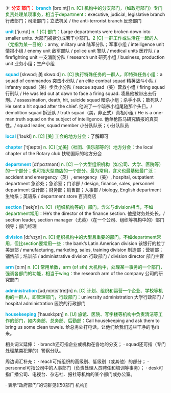 ☀ <font color="red">**分支 部门：**</font>
<font color="sky blue">**branch**</font> [brɑːntʃ] 
<font color="rgb(227, 108, 9)">n. [C] 机构中的分支部门，（如政府部门）专门负责处理某项事务，相当于department：</font>executive, judicial, legislative branch 行政部门；司法部门；立法机关 / the anti-terrorist branch 反恐部门

<font color="sky blue">**unit**</font> ['ju:nɪt] 
<font color="rgb(227, 108, 9)">n. 1 [C] 部门：</font>Large departments were broken down into smaller units. 大部门被拆分成若干小部门。<font color="rgb(227, 108, 9)">2 [C] 一群工作或生活在一起的人（尤指为某一目的）：</font>army, military unit 陆军分队；军事小组 / intelligence unit 情报小组 / enemy unit 敌军部队 / police unit 警队 / medical units 医疗队 / a firefighting unit 一支消防分队 / research unit 研究小组 / business, production unit 业务小组；生产小组
           
<font color="sky blue">**squad**</font> [skwɒd; 美 skwɑ:d]
<font color="rgb(227, 108, 9)">n. [C] 执行特殊任务的一群人，即特殊任务小组：</font>a squad of commandos 突击小分队 / an elite combat squad 精英战斗小队 / infantry squad（美）步兵小分队 / rescue squad（美）营救小组 / firing squad 行刑队 / He was led out at dawn to face a firing squad. 凌晨他被带出去行刑。/ assassination, death, hit, suicide squad 暗杀小组；杀手小队；敢死队 / He sent a hit squad after the chief. 他派了一个暗杀小组尾随那个头目。/ demolition squad 拆迁队 / truth squad（美，非正式）真相小组 / He is a one-man truth squad on the subject of intelligence. 他单枪匹马研究情报的真实性。/ squad leader, squad member 小分队队长；小分队队员

<font color="sky blue">**local**</font> ['ləʊkl] 
<font color="rgb(227, 108, 9)">n. [C] [美] 工会的地方分会：</font>了解即可

<font color="sky blue">**chapter**</font> ['tʃæptə] 
<font color="rgb(227, 108, 9)">n. [C] [尤美]（社团、俱乐部等的）地方分会：</font>the local chapter of the Rotary club 扶轮国际的地方分会

<font color="sky blue">**department**</font> [dɪ'pɑːtmənt] 
<font color="rgb(227, 108, 9)">n. [C] 一个大型组织机构（如公司、大学、医院等）的一个部分；也可指大型商店的一个部分。最为常用，含义也最基础最广泛：</font>accident and emergency（英）, emergency（美）, hospital, outpatient department 急诊处；急诊室；门诊部 / design, finance, sales, personnel department 设计部；财务部；销售部；人事部 / biology, English department 生物系；英语系 / department store 百货商店

<font color="sky blue">**section**</font> ['sekʃn] 
<font color="rgb(227, 108, 9)">n. [C]（组织机构等的）部门。含义与division相当，不如department常用：</font>He’s the director of the finance section. 他是财务处处长。/ section leader, section manager（尤英）（在一个公司、组织等机构中的）部门领导；部门经理

<font color="sky blue">**division**</font> [dɪ'vɪӡn] 
<font color="rgb(227, 108, 9)">n. [C] 组织机构中的大型且重要的部门。不如department常用，但比section要常用一些：</font>the bank’s Latin American division 该银行的拉丁美洲部 / manufacturing, marketing, sales, training division 制造部；营销部；销售部；培训部 / administrative division 行政部门 / division director 部门主管

<font color="sky blue">**arm**</font> [ɑːm] 
<font color="rgb(227, 108, 9)">n. [C] 常用单数，arm (of sth) 大机构中，处理某一事务的一个部门，强调各部门的功能，相当于wing：</font>the research arm of the company 公司的研究部门

<font color="sky blue">**administration**</font> [əd͵mɪnɪs'treɪʃn] 
<font color="rgb(227, 108, 9)">n. [C] 计划、组织和运营一个企业、学校等机构的一群人，即管理部门，行政部门：</font>university administration 大学行政部门 / hospital administration 医院的行政部门
           
<font color="sky blue">**housekeeping**</font> [ˈhaʊski:pɪŋ]
<font color="rgb(227, 108, 9)">n. [U] 旅馆、医院、写字楼等机构中负责清洁等工作的部门，如内务部、总务部、后勤部：</font>Call housekeeping and ask them to bring us some clean towels. 给总务处打电话，让他们给我们送些干净的毛巾来。

相关词义延伸：
· branch还可指企业或机构在各地的分支；
· squad还可指（专门处理某类犯罪的）警察分队。

周边词汇补充：
· reach可指组织的高级别、低级别（或其他）的部分；
· personnel可指公司中的人事部门（负责处理人员聘任和培训等事务）；
· desk可指广播公司、电视台、杂志社、报社等机构的某个部门或办公室。

· 表示“政府部门”的词群见[[50部门 机构]]
